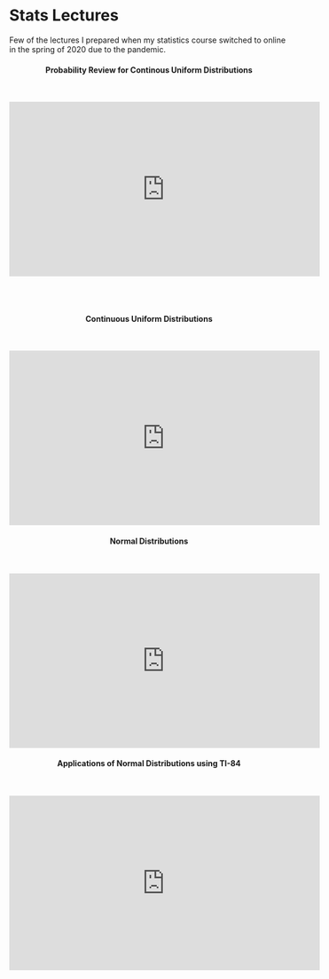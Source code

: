 # Stats Lectures <br>
<p>
Few of the lectures I prepared when my statistics course switched to online in the spring of 2020 due to the pandemic.
</p>

<h4 align="center">Probability Review for Continous Uniform Distributions</h4> <br>

<p align = "center">
<iframe width="560" height="315" src="https://www.youtube.com/embed/I9yNWkfVnso" title="YouTube video player" frameborder="0" allow="accelerometer; autoplay; clipboard-write; encrypted-media; gyroscope; picture-in-picture" allowfullscreen></iframe>
</p>

<br>
<br>

<h4 align="center">Continuous Uniform Distributions</h4> <br>
<p align = "center">
<iframe width="560" height="315" src="https://www.youtube.com/embed/I9yNWkfVnso" title="YouTube video player" frameborder="0" allow="accelerometer; autoplay; clipboard-write; encrypted-media; gyroscope; picture-in-picture" allowfullscreen></iframe>
</p>


<h4 align="center">Normal Distributions</h4> <br>
<p align = "center">
<iframe width="560" height="315" src="https://www.youtube.com/embed/B8UuG4VLo-c" title="YouTube video player" frameborder="0" allow="accelerometer; autoplay; clipboard-write; encrypted-media; gyroscope; picture-in-picture" allowfullscreen></iframe>
</p>


<h4 align="center">Applications of Normal Distributions using TI-84</h4> <br>
<p>
<iframe width="560" height="315" src="https://www.youtube.com/embed/B8UuG4VLo-c" title="YouTube video player" frameborder="0" allow="accelerometer; autoplay; clipboard-write; encrypted-media; gyroscope; picture-in-picture" allowfullscreen></iframe>
</p>
